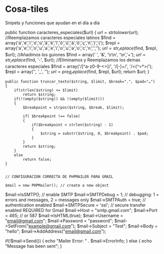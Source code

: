 # Cosa-tiles
Snipets y funciones que ayudan en el día a día

public function caracteres_especiales($url)
    {
         $url = strtolower($url);
         //Reemplazamos caracteres especiales latinos
         $find = array('á','é','í','ó','ú','â','ê','î','ô','û','ã','õ','ç','ñ',')','(');
         $repl = array('a','e','i','o','u','a','e','i','o','u','a','o','c','n','','');
         $url = str_replace($find, $repl, $url);
         //Añadimos los guiones
         $find = array(' ', '&amp;', '\r\n', '\n','+');
         $url = str_replace($find, '-', $url);
         //Eliminamos y Reemplazamos los demas caracteres especiales
         $find = array('/[^a-z0-9\-&lt;&gt;]/', '/[\-]+/', '/&lt;{^&gt;*&gt;/');
         $repl = array('', '_', '');
         $url = preg_replace($find, $repl, $url);
         return $url;
    }

    public function truncar_texto($string, $limit, $break=".", $pad="…")
    {
        if(strlen($string) <= $limit)
            return $string;
        if(!(empty($string)) && !(empty($limit)))
        {
            $breakpoint = strpos($string, $break, $limit);

            if( $breakpoint !== false)
            {
                if($breakpoint < strlen($string) - 1)
                {
                    $string = substr($string, 0, $breakpoint) . $pad;
                }
            }
            return $string;
        }
        else
            return false;
    }
    
    
    // CONFIGURACION CORRECTA DE PHPMAILER PARA GMAIL
    
    $mail = new PHPMailer(); // create a new object
$mail->IsSMTP(); // enable SMTP
$mail->SMTPDebug = 1; // debugging: 1 = errors and messages, 2 = messages only
$mail->SMTPAuth = true; // authentication enabled
$mail->SMTPSecure = 'ssl'; // secure transfer enabled REQUIRED for Gmail
$mail->Host = "smtp.gmail.com";
$mail->Port = 465; // or 587
$mail->IsHTML(true);
$mail->Username = "email@gmail.com";
$mail->Password = "password";
$mail->SetFrom("example@gmail.com");
$mail->Subject = "Test";
$mail->Body = "hello";
$mail->AddAddress("email@gmail.com");

 if(!$mail->Send()) {
    echo "Mailer Error: " . $mail->ErrorInfo;
 } else {
    echo "Message has been sent";
 }
